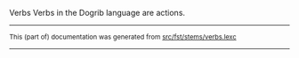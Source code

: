 Verbs
Verbs in the Dogrib language are actions.

* * *

<small>This (part of) documentation was generated from [src/fst/stems/verbs.lexc](https://github.com/giellalt/lang-dgr/blob/main/src/fst/stems/verbs.lexc)</small>

---

